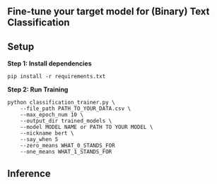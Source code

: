 ## Fine-tune your target model for (Binary) Text Classification 

## Setup

**Step $1$: Install dependencies**

```
pip install -r requirements.txt
```

**Step $2$: Run Training**

``` shell
python classification_trainer.py \
    --file_path PATH_TO_YOUR_DATA.csv \
    --max_epoch_num 10 \
    --output_dir trained_models \
    --model MODEL NAME or PATH TO YOUR MODEL \
    --nickname bert \
    --say_when 5
    --zero_means WHAT_0_STANDS_FOR
    --one_means WHAT_1_STANDS_FOR
```
## Inference
